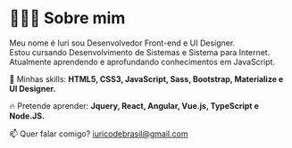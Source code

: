 # 👨🏻‍💻 Sobre mim

Meu nome é Iuri sou Desenvolvedor Front-end e UI Designer.<br>
Estou cursando Desenvolvimento de Sistemas e Sistema para Internet.<br>
Atualmente aprendendo e aprofundando conhecimentos em JavaScript.

🚀 Minhas skills: <strong>HTML5, CSS3, JavaScript, Sass, Bootstrap, Materialize e UI Designer.</strong>

🔥 Pretende aprender: <strong>Jquery, React, Angular, Vue.js, TypeScript e Node.JS.</strong>

📫  Quer falar comigo? iuricodebrasil@gmail.com
